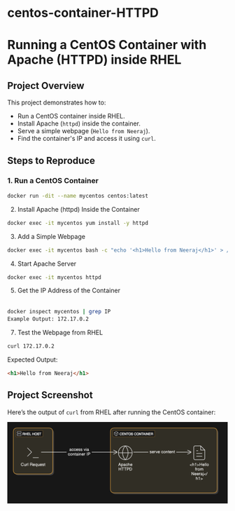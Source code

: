 # centos-container-HTTPD
# Running a CentOS Container with Apache (HTTPD) inside RHEL

## **Project Overview**
This project demonstrates how to:
- Run a CentOS container inside RHEL.
- Install Apache (`httpd`) inside the container.
- Serve a simple webpage (`Hello from Neeraj`).
- Find the container's IP and access it using `curl`.

## **Steps to Reproduce**

### **1. Run a CentOS Container**
```bash
docker run -dit --name mycentos centos:latest
```
2. Install Apache (httpd) Inside the Container
```bash
docker exec -it mycentos yum install -y httpd
```
3. Add a Simple Webpage
```bash
docker exec -it mycentos bash -c "echo '<h1>Hello from Neeraj</h1>' > /var/www/html/index.html"
```
4. Start Apache Server
```bash
docker exec -it mycentos httpd
```
5. Get the IP Address of the Container
```bash

docker inspect mycentos | grep IP
Example Output: 172.17.0.2
```
7. Test the Webpage from RHEL
```bash
curl 172.17.0.2
```
Expected Output:
```HTML
<h1>Hello from Neeraj</h1>
```
## **Project Screenshot**
Here’s the output of `curl` from RHEL after running the CentOS container:

![Project Screenshot](image.png)
